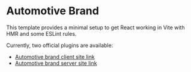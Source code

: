 # Automotive Brand

This template provides a minimal setup to get React working in Vite with HMR and some ESLint rules.

Currently, two official plugins are available:

- [Automotive brand client site link](https://automotive-brand-133cf.web.app/) 
- [Automotive brand server site link](https://automotive-brand-server.vercel.app/)

